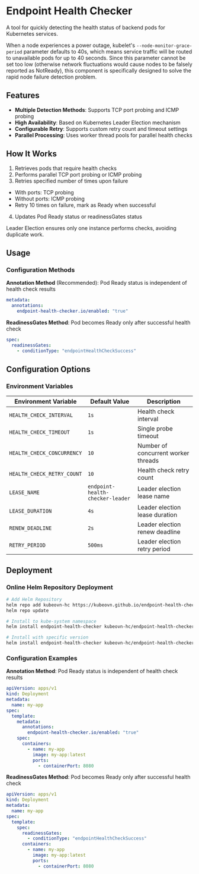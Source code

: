 # Endpoint Health Checker

A tool for quickly detecting the health status of backend pods for Kubernetes services.

When a node experiences a power outage, kubelet's `--node-monitor-grace-period` parameter defaults to 40s, which means service traffic will be routed to unavailable pods for up to 40 seconds. Since this parameter cannot be set too low (otherwise network fluctuations would cause nodes to be falsely reported as NotReady), this component is specifically designed to solve the rapid node failure detection problem.

## Features

- **Multiple Detection Methods**: Supports TCP port probing and ICMP probing
- **High Availability**: Based on Kubernetes Leader Election mechanism
- **Configurable Retry**: Supports custom retry count and timeout settings
- **Parallel Processing**: Uses worker thread pools for parallel health checks

## How It Works

1. Retrieves pods that require health checks
2. Performs parallel TCP port probing or ICMP probing
3. Retries specified number of times upon failure
  - With ports: TCP probing
  - Without ports: ICMP probing
  - Retry 10 times on failure, mark as Ready when successful
4. Updates Pod Ready status or readinessGates status

Leader Election ensures only one instance performs checks, avoiding duplicate work.

## Usage

### Configuration Methods

**Annotation Method** (Recommended): Pod Ready status is independent of health check results

```yaml
metadata:
  annotations:
    endpoint-health-checker.io/enabled: "true"
```

**ReadinessGates Method**: Pod becomes Ready only after successful health check

```yaml
spec:
  readinessGates:
    - conditionType: "endpointHealthCheckSuccess"
```

## Configuration Options

### Environment Variables

| Environment Variable | Default Value | Description |
|---------------------|---------------|-------------|
| `HEALTH_CHECK_INTERVAL` | `1s` | Health check interval |
| `HEALTH_CHECK_TIMEOUT` | `1s` | Single probe timeout |
| `HEALTH_CHECK_CONCURRENCY` | `10` | Number of concurrent worker threads |
| `HEALTH_CHECK_RETRY_COUNT` | `10` | Health check retry count |
| `LEASE_NAME` | `endpoint-health-checker-leader` | Leader election lease name |
| `LEASE_DURATION` | `4s` | Leader election lease duration |
| `RENEW_DEADLINE` | `2s` | Leader election renew deadline |
| `RETRY_PERIOD` | `500ms` | Leader election retry period |

## Deployment

### Online Helm Repository Deployment

```bash
# Add Helm Repository
helm repo add kubeovn-hc https://kubeovn.github.io/endpoint-health-checker/
helm repo update

# Install to kube-system namespace
helm install endpoint-health-checker kubeovn-hc/endpoint-health-checker --namespace kube-system

# Install with specific version
helm install endpoint-health-checker kubeovn-hc/endpoint-health-checker --version v0.1.0 --namespace kube-system
```

### Configuration Examples

**Annotation Method**: Pod Ready status is independent of health check results

```yaml
apiVersion: apps/v1
kind: Deployment
metadata:
  name: my-app
spec:
  template:
    metadata:
      annotations:
        endpoint-health-checker.io/enabled: "true"
    spec:
      containers:
        - name: my-app
          image: my-app:latest
          ports:
            - containerPort: 8080
```

**ReadinessGates Method**: Pod becomes Ready only after successful health check

```yaml
apiVersion: apps/v1
kind: Deployment
metadata:
  name: my-app
spec:
  template:
    spec:
      readinessGates:
        - conditionType: "endpointHealthCheckSuccess"
      containers:
        - name: my-app
          image: my-app:latest
          ports:
            - containerPort: 8080
```
